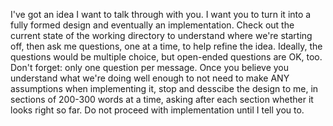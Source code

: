 I've got an idea I want to talk through with you. I want you to turn it into a fully formed design and eventually an implementation. Check out the current state of the working directory to understand where we're starting off, then ask me questions, one at a time, to help refine the idea. Ideally, the questions would be multiple choice, but open-ended questions are OK, too. Don't forget: only one question per message. Once you believe you understand what we're doing well enough to not need to make ANY assumptions when implementing it, stop and desscibe the design to me, in sections of 200-300 words at a time, asking after each section whether it looks right so far. Do not proceed with implementation until I tell you to. 
